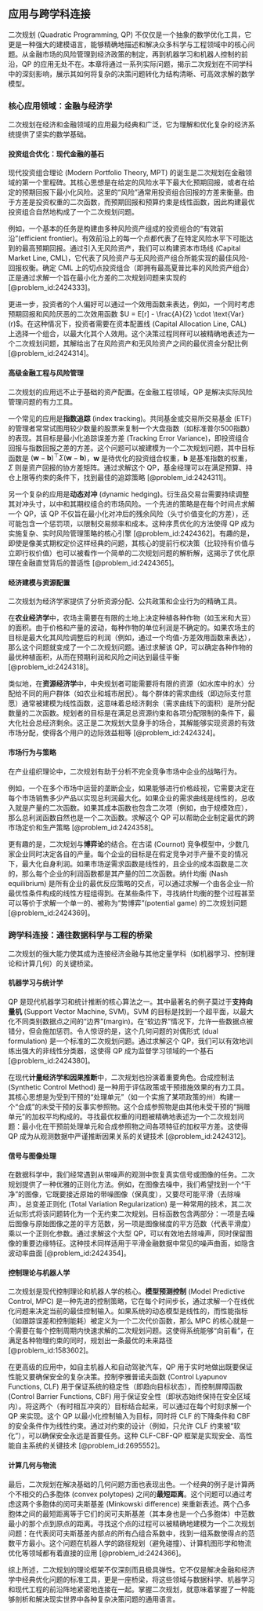 ## 应用与跨学科连接

二次规划 (Quadratic Programming, QP) 不仅仅是一个抽象的数学优化工具，它更是一种强大的建模语言，能够精确地描述和解决众多科学与工程领域中的核心问题。从金融市场的风险管理到经济政策的制定，再到机器学习和机器人控制的前沿，QP 的应用无处不在。本章将通过一系列实际问题，揭示二次规划在不同学科中的深刻影响，展示其如何将复杂的决策问题转化为结构清晰、可高效求解的数学模型。

### 核心应用领域：金融与经济学

二次规划在经济和金融领域的应用最为经典和广泛，它为理解和优化复杂的经济系统提供了坚实的数学基础。

#### 投资组合优化：现代金融的基石

现代投资组合理论 (Modern Portfolio Theory, MPT) 的诞生是二次规划在金融领域的第一个里程碑。其核心思想是在给定的风险水平下最大化预期回报，或者在给定的预期回报下最小化风险。这里的“风险”通常用投资组合回报的方差来衡量。由于方差是投资权重的二次函数，而预期回报和预算约束是线性函数，因此构建最优投资组合自然地构成了一个二次规划问题。

例如，一个基本的任务是构建由多种风险资产组成的投资组合的“有效前沿”(efficient frontier)。有效前沿上的每一个点都代表了在特定风险水平下可能达到的最高预期回报。通过引入无风险资产，我们可以构建资本市场线 (Capital Market Line, CML)，它代表了风险资产与无风险资产组合所能实现的最佳风险-回报权衡。确定 CML 上的切点投资组合（即拥有最高夏普比率的风险资产组合）正是通过求解一个旨在最小化方差的二次规划问题来实现的 [@problem_id:2424333]。

更进一步，投资者的个人偏好可以通过一个效用函数来表达，例如，一个同时考虑预期回报和风险厌恶的二次效用函数 $U = E[r] - \frac{A}{2} \cdot \text{Var}(r)$。在这种情况下，投资者需要在资本配置线 (Capital Allocation Line, CAL) 上选择一个组合，以最大化其个人效用。这个决策过程同样可以被精确地表述为一个二次规划问题，其解给出了在风险资产和无风险资产之间的最优资金分配比例 [@problem_id:2424314]。

#### 高级金融工程与风险管理

二次规划的应用远不止于基础的资产配置。在金融工程领域，QP 是解决实际风险管理问题的有力工具。

一个常见的应用是**指数追踪** (index tracking)。共同基金或交易所交易基金 (ETF) 的管理者常常试图用较少数量的股票来复制一个大盘指数（如标准普尔500指数）的表现。其目标是最小化追踪误差方差 (Tracking Error Variance)，即投资组合回报与指数回报之差的方差。这个问题可以被建模为一个二次规划问题，其中目标函数是 $(\mathbf{w}-\mathbf{b})^{\top}\Sigma(\mathbf{w}-\mathbf{b})$，$\mathbf{w}$ 是待优化的投资组合权重，$\mathbf{b}$ 是基准指数的权重，$\Sigma$ 则是资产回报的协方差矩阵。通过求解这个 QP，基金经理可以在满足预算、持仓上限等约束的条件下，找到最佳的追踪策略 [@problem_id:2424311]。

另一个复杂的应用是**动态对冲** (dynamic hedging)。衍生品交易台需要持续调整其对冲头寸，以中和其期权组合的市场风险。一个先进的策略是在每个时间点求解一个 QP，该 QP 不仅旨在最小化对冲后的残余风险（头寸价值变化的方差），还可能包含一个惩罚项，以限制交易频率和成本。这种序贯优化的方法使得 QP 成为实施复杂、实时风险管理策略的核心引擎 [@problem_id:2424362]。有趣的是，即使是像美式期权定价这样经典的问题，其核心的提前行权决策（比较持有价值与立即行权价值）也可以被看作一个简单的二次规划问题的解析解，这揭示了优化原理在金融直觉背后的普适性 [@problem_id:2424365]。

#### 经济建模与资源配置

二次规划为经济学家提供了分析资源分配、公共政策和企业行为的精确工具。

在**农业经济学**中，农场主需要在有限的土地上决定种植各种作物（如玉米和大豆）的面积。由于价格和产量的波动，每种作物的单位利润是不确定的。如果农场主的目标是最大化其风险调整后的利润（例如，通过一个均值-方差效用函数来表达），那么这个问题就变成了一个二次规划问题。通过求解该 QP，可以确定各种作物的最优种植面积，从而在预期利润和风险之间达到最佳平衡 [@problem_id:2424318]。

类似地，在**资源经济学**中，中央规划者可能需要将有限的资源（如水库中的水）分配给不同的用户群体（如农业和城市居民）。每个群体的需求曲线（即边际支付意愿）通常被建模为线性函数，这意味着总经济剩余（需求曲线下的面积）是所分配数量的二次函数。规划者的目标是在满足总资源约束和各项分配限制的条件下，最大化社会总经济剩余。这正是二次规划大显身手的场合，其解能够实现资源的有效市场分配，使得各个用户的边际效益相等 [@problem_id:2424324]。

#### 市场行为与策略

在产业组织理论中，二次规划有助于分析不完全竞争市场中企业的战略行为。

例如，一个在多个市场中运营的垄断企业，如果能够进行价格歧视，它需要决定在每个市场销售多少产品以实现总利润最大化。如果企业的需求曲线是线性的，总收入就是产量的二次函数。如果其成本函数也包含二次项（例如，由于规模效应），那么总利润函数自然也是一个二次函数。求解这个 QP 可以帮助企业制定最优的跨市场定价和生产策略 [@problem_id:2424358]。

更有趣的是，二次规划与**博弈论**的结合。在古诺 (Cournot) 竞争模型中，少数几家企业同时决定各自的产量。每个企业的目标是在假定竞争对手产量不变的情况下，最大化自身利润。如果市场逆需求函数是线性的，且企业的成本函数是二次的，那么每个企业的利润函数都是其产量的凹二次函数。纳什均衡 (Nash equilibrium) 是所有企业的最优反应策略的交点，可以通过求解一个由各企业一阶最优性条件构成的线性方程组得到。在某些条件下，寻找纳什均衡的整个过程甚至可以等价于求解一个单一的、被称为“势博弈”(potential game) 的二次规划问题 [@problem_id:2424369]。

### 跨学科连接：通往数据科学与工程的桥梁

二次规划的强大能力使其成为连接经济金融与其他定量学科（如机器学习、控制理论和计算几何）的关键桥梁。

#### 机器学习与统计学

QP 是现代机器学习和统计推断的核心算法之一。其中最著名的例子莫过于**支持向量机** (Support Vector Machine, SVM)。SVM 的目标是找到一个超平面，以最大化不同类别数据点之间的“边界”(margin)。在“软边界”情况下，允许一些数据点被错分，但会施加惩罚。令人惊讶的是，这个几何问题的对偶形式 (dual formulation) 是一个标准的二次规划问题。通过求解这个 QP，我们可以有效地训练出强大的非线性分类器，这使得 QP 成为监督学习领域的一个基石 [@problem_id:2424380]。

在现代**计量经济学和因果推断**中，二次规划也扮演着重要角色。合成控制法 (Synthetic Control Method) 是一种用于评估政策或干预措施效果的有力工具。其核心思想是为受到干预的“处理单元”（如一个实施了某项政策的州）构建一个“合成”的未受干预的反事实参照物。这个合成参照物是由其他未受干预的“捐赠单元”的加权平均构成的。寻找最优权重的问题被精确地表述为一个二次规划问题：最小化在干预前处理单元和合成参照物之间各项特征的加权平方差。这使得 QP 成为从观测数据中严谨推断因果关系的关键技术 [@problem_id:2424312]。

#### 信号与图像处理

在数据科学中，我们经常遇到从带噪声的观测中恢复真实信号或图像的任务。二次规划提供了一种优雅的正则化方法。例如，在图像去噪中，我们希望找到一个“干净”的图像，它既要接近原始的带噪图像（保真度），又要尽可能平滑（去除噪声）。总变差正则化 (Total Variation Regularization) 是一种常用的技术，其二次近似形式将该问题转化为一个无约束二次规划。目标函数包含两部分：一项是去噪后图像与原始图像之差的平方范数，另一项是图像梯度的平方范数（代表平滑度）乘以一个正则化参数。通过求解这个大型 QP，可以有效地去除噪声，同时保留图像的重要边缘特征。这种技术同样适用于平滑金融数据中常见的噪声曲面，如隐含波动率曲面 [@problem_id:2424354]。

#### 控制理论与机器人学

二次规划是现代控制理论和机器人学的核心。**模型预测控制** (Model Predictive Control, MPC) 是一种先进的控制策略，它在每个时间步长，通过求解一个在线优化问题来决定当前的最佳控制输入。如果系统的动态模型是线性的，而性能指标（如跟踪误差和控制能耗）被定义为一个二次代价函数，那么 MPC 的核心就是一个需要在每个控制周期内快速求解的二次规划问题。这使得系统能够“向前看”，在满足各种物理约束的同时，规划出一条最优的未来路径 [@problem_id:1583602]。

在更高级的应用中，如自主机器人和自动驾驶汽车，QP 用于实时地做出既要保证性能又要确保安全的复杂决策。控制李雅普诺夫函数 (Control Lyapunov Functions, CLF) 用于保证系统的稳定性（即趋向目标状态），而控制屏障函数 (Control Barrier Functions, CBF) 用于保证安全性（即状态始终保持在安全区域内）。将这两个（有时相互冲突的）目标结合起来，可以通过在每个时刻求解一个 QP 来实现。这个 QP 以最小化控制输入为目标，同时将 CLF 的下降条件和 CBF 的安全条件作为线性约束。通过对约束的设计（例如，只允许 CLF 约束被“软化”），可以确保安全永远是首要任务。这种 CLF-CBF-QP 框架是实现安全、高性能自主系统的关键技术 [@problem_id:2695552]。

#### 计算几何与物流

最后，二次规划在解决基础的几何问题方面也表现出色。一个经典的例子是计算两个不相交的凸多胞体 (convex polytopes) 之间的**最短距离**。这个问题可以通过考虑这两个多胞体的闵可夫斯基差 (Minkowski difference) 来重新表述。两个凸多胞体之间的最短距离等于它们的闵可夫斯基差（其本身也是一个凸多胞体）中范数最小的那个点到原点的距离。寻找这个点的过程可以被精确地建模为一个二次规划问题：在代表闵可夫斯基差内部点的所有凸组合系数中，找到一组系数使得点的范数平方最小。这个问题在机器人学的路径规划（避免碰撞）、计算机图形学和物流优化等领域都有着直接的应用 [@problem_id:2424366]。

综上所述，二次规划的理论框架不仅深刻而且极具弹性。它不仅是解决金融和经济学中经典优化问题的标准工具，更是一座桥梁，将这些领域与数据科学、机器学习和现代工程的前沿阵地紧密地连接在一起。掌握二次规划，就意味着掌握了一种能够剖析和解决现实世界中各种复杂决策问题的通用语言。